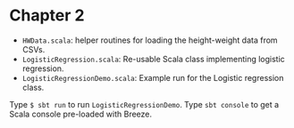 
# Chapter 2

 * `HWData.scala`: helper routines for loading the height-weight data from CSVs.
 * `LogisticRegression.scala`: Re-usable Scala class implementing logistic regression.
 * `LogisticRegressionDemo.scala`: Example run for the Logistic regression class.

Type `$ sbt run` to run `LogisticRegressionDemo`. Type `sbt console` to get a Scala console pre-loaded with Breeze.
